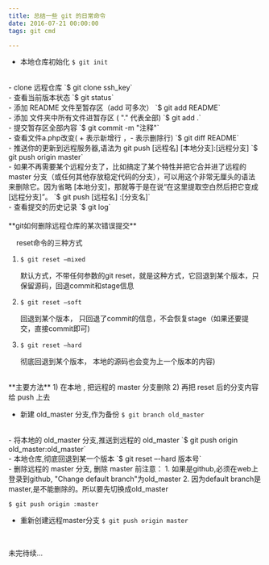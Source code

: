 ```yaml
---
title: 总结一些 git 的日常命令
date: 2016-07-21 00:00:00
tags: git cmd

---
```




 - 本地仓库初始化
`$ git init`
<br/>
 - clone 远程仓库
`$ git clone ssh_key`
<br/>
 - 查看当前版本状态
`$ git status`
<br/>
<!-- more -->
 - 添加 README 文件至暂存区（add 可多次）
`$ git add README`
<br/>
 - 添加 文件夹中所有文件进暂存区 ( "." 代表全部)
`$ git add .`
<br/>
 - 提交暂存区全部内容
`$ git commit -m "注释"`
<br/>
 - 查看文件a.php改变( + 表示新增行 ，- 表示删除行)
`$ git diff README`
<br/>
 - 推送你的更新到远程服务器,语法为 git push [远程名] [本地分支]:[远程分支]
`$ git push origin master`
<br/>
 - 如果不再需要某个远程分支了，比如搞定了某个特性并把它合并进了远程的 master 分支（或任何其他存放稳定代码的分支），可以用这个非常无厘头的语法来删除它。因为省略 [本地分支]，那就等于是在说“在这里提取空白然后把它变成[远程分支]”。
`$ git push [远程名] :[分支名]`
<br/>
 - 查看提交的历史记录
`$ git log`

<br/>
<br/>
**git如何删除远程仓库的某次错误提交**



&nbsp;&nbsp;&nbsp;&nbsp;reset命令的三种方式

 1. `$ git reset –mixed`
    
    默认方式，不带任何参数的git reset，就是这种方式，它回退到某个版本，只保留源码，回退commit和stage信息
 2. `$ git reset –soft`
    
    回退到某个版本， 只回退了commit的信息，不会恢复stage（如果还要提交，直接commit即可)
 3. `$ git reset –hard`
    
    彻底回退到某个版本， 本地的源码也会变为上一个版本的内容)

<br/>
**主要方法**
1) 在本地 , 把远程的 master 分支删除
2) 再把 reset 后的分支内容给 push 上去

 - 新建 old_master 分支,作为备份
`$ git branch old_master`
<br/>
 - 将本地的 old_master 分支,推送到远程的 old_master
`$ git push origin old_master:old_master`
<br/>
 - 本地仓库,彻底回退到某一个版本
`$ git reset –-hard  版本号`
<br/>
 - 删除远程的 master 分支, 删除 master 前注意：    
    1. 如果是github,必须在web上登录到github, "Change default branch"为old_master
    2. 因为default branch是master,是不能删除的。所以要先切换成old_master

 `$ git push origin :master`
<br/>
 - 重新创建远程master分支
`$ git push origin master`
<br/>


未完待续...